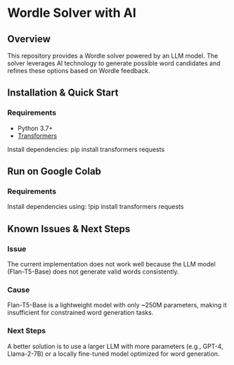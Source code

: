# Wordle Solver with AI

## Overview
This repository provides a Wordle solver powered by an LLM model. The solver leverages AI technology to generate possible word candidates and refines these options based on Wordle feedback.

## Installation & Quick Start

### Requirements
- Python 3.7+
- [Transformers](https://github.com/huggingface/transformers)

Install dependencies:
pip install transformers requests

## Run on Google Colab

### Requirements

Install dependencies using:
!pip install transformers requests

## Known Issues & Next Steps

### Issue
The current implementation does not work well because the LLM model (Flan-T5-Base) does not generate valid words consistently.

### Cause
Flan-T5-Base is a lightweight model with only ~250M parameters, making it insufficient for constrained word generation tasks.

### Next Steps
A better solution is to use a larger LLM with more parameters (e.g., GPT-4, Llama-2-7B) or a locally fine-tuned model optimized for word generation.

